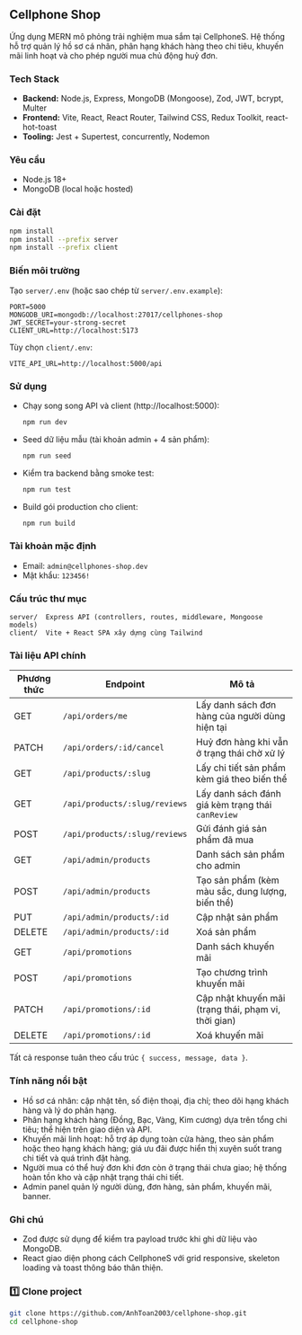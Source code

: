 ## Cellphone Shop

Ứng dụng MERN mô phỏng trải nghiệm mua sắm tại CellphoneS. Hệ thống hỗ trợ quản lý hồ sơ cá nhân, phân hạng khách hàng theo chi tiêu, khuyến mãi linh hoạt và cho phép người mua chủ động huỷ đơn.

### Tech Stack

- **Backend:** Node.js, Express, MongoDB (Mongoose), Zod, JWT, bcrypt, Multer  
- **Frontend:** Vite, React, React Router, Tailwind CSS, Redux Toolkit, react-hot-toast  
- **Tooling:** Jest + Supertest, concurrently, Nodemon

### Yêu cầu

- Node.js 18+  
- MongoDB (local hoặc hosted)

### Cài đặt

```bash
npm install
npm install --prefix server
npm install --prefix client
```

### Biến môi trường

Tạo `server/.env` (hoặc sao chép từ `server/.env.example`):

```
PORT=5000
MONGODB_URI=mongodb://localhost:27017/cellphones-shop
JWT_SECRET=your-strong-secret
CLIENT_URL=http://localhost:5173
```

Tùy chọn `client/.env`:

```
VITE_API_URL=http://localhost:5000/api
```

### Sử dụng

- Chạy song song API và client (http://localhost:5000):

  ```bash
  npm run dev
  ```

- Seed dữ liệu mẫu (tài khoản admin + 4 sản phẩm):

  ```bash
  npm run seed
  ```

- Kiểm tra backend bằng smoke test:

  ```bash
  npm run test
  ```

- Build gói production cho client:

  ```bash
  npm run build
  ```

### Tài khoản mặc định

- Email: `admin@cellphones-shop.dev`  
- Mật khẩu: `123456!`

### Cấu trúc thư mục

```
server/  Express API (controllers, routes, middleware, Mongoose models)
client/  Vite + React SPA xây dựng cùng Tailwind
```

### Tài liệu API chính

| Phương thức | Endpoint                 | Mô tả                                             |
|-------------|--------------------------|---------------------------------------------------|
| GET         | `/api/orders/me`         | Lấy danh sách đơn hàng của người dùng hiện tại    |
| PATCH       | `/api/orders/:id/cancel` | Huỷ đơn hàng khi vẫn ở trạng thái chờ xử lý       |
| GET         | `/api/products/:slug`    | Lấy chi tiết sản phẩm kèm giá theo biến thể       |
| GET         | `/api/products/:slug/reviews` | Lấy danh sách đánh giá kèm trạng thái `canReview` |
| POST        | `/api/products/:slug/reviews` | Gửi đánh giá sản phẩm đã mua                      |
| GET         | `/api/admin/products`    | Danh sách sản phẩm cho admin                      |
| POST        | `/api/admin/products`    | Tạo sản phẩm (kèm màu sắc, dung lượng, biến thể)  |
| PUT         | `/api/admin/products/:id`| Cập nhật sản phẩm                                 |
| DELETE      | `/api/admin/products/:id`| Xoá sản phẩm                                      |
| GET         | `/api/promotions`        | Danh sách khuyến mãi                              |
| POST        | `/api/promotions`        | Tạo chương trình khuyến mãi                       |
| PATCH       | `/api/promotions/:id`    | Cập nhật khuyến mãi (trạng thái, phạm vi, thời gian) |
| DELETE      | `/api/promotions/:id`    | Xoá khuyến mãi                                    |

Tất cả response tuân theo cấu trúc `{ success, message, data }`.

### Tính năng nổi bật

- Hồ sơ cá nhân: cập nhật tên, số điện thoại, địa chỉ; theo dõi hạng khách hàng và lý do phân hạng.
- Phân hạng khách hàng (Đồng, Bạc, Vàng, Kim cương) dựa trên tổng chi tiêu; thể hiện trên giao diện và API.
- Khuyến mãi linh hoạt: hỗ trợ áp dụng toàn cửa hàng, theo sản phẩm hoặc theo hạng khách hàng; giá ưu đãi được hiển thị xuyên suốt trang chi tiết và quá trình đặt hàng.
- Người mua có thể huỷ đơn khi đơn còn ở trạng thái chưa giao; hệ thống hoàn tồn kho và cập nhật trạng thái chi tiết.
- Admin panel quản lý người dùng, đơn hàng, sản phẩm, khuyến mãi, banner.

### Ghi chú

- Zod được sử dụng để kiểm tra payload trước khi ghi dữ liệu vào MongoDB.  
- React giao diện phong cách CellphoneS với grid responsive, skeleton loading và toast thông báo thân thiện.
### 1️⃣ Clone project
```bash
git clone https://github.com/AnhToan2003/cellphone-shop.git
cd cellphone-shop